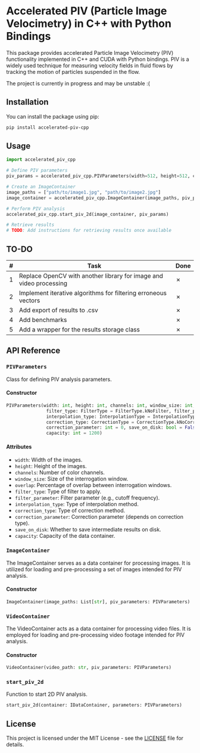 # Accelerated PIV (Particle Image Velocimetry) in C++ with Python Bindings

This package provides accelerated Particle Image Velocimetry (PIV) functionality implemented in C++ and CUDA with Python bindings. 
PIV is a widely used technique for measuring velocity fields in fluid flows by tracking the motion of particles suspended in the flow.

The project is currently in progress and may be unstable :(

## Installation

You can install the package using pip:

```bash
pip install accelerated-piv-cpp
```

## Usage

```python
import accelerated_piv_cpp

# Define PIV parameters
piv_params = accelerated_piv_cpp.PIVParameters(width=512, height=512, channels=3, window_size=32)

# Create an ImageContainer
image_paths = ["path/to/image1.jpg", "path/to/image2.jpg"]
image_container = accelerated_piv_cpp.ImageContainer(image_paths, piv_params)

# Perform PIV analysis
accelerated_piv_cpp.start_piv_2d(image_container, piv_params)

# Retrieve results
# TODO: Add instructions for retrieving results once available
```

## TO-DO

| # | Task                                                                                        | Done |
|---|---------------------------------------------------------------------------------------------|------|
| 1 | Replace OpenCV with another library for image and video processing                          | ✗    |
| 2 | Implement iterative algorithms for filtering erroneous vectors                              | ✗    |
| 3 | Add export of results to .csv                                                               | ✗    |
| 4 | Add benchmarks                                                                              | ✗    |
| 5 | Add a wrapper for the results storage class                                                 | ✗    |


## API Reference

### `PIVParameters`

Class for defining PIV analysis parameters.

#### Constructor

```python
PIVParameters(width: int, height: int, channels: int, window_size: int, overlap: int = 0,
               filter_type: FilterType = FilterType.kNoFilter, filter_parameter: float = 0.0,
               interpolation_type: InterpolationType = InterpolationType.kGaussian,
               correction_type: CorrectionType = CorrectionType.kNoCorrection,
               correction_parameter: int = 0, save_on_disk: bool = False,
               capacity: int = 1200)
```

#### Attributes

- `width`: Width of the images.
- `height`: Height of the images.
- `channels`: Number of color channels.
- `window_size`: Size of the interrogation window.
- `overlap`: Percentage of overlap between interrogation windows.
- `filter_type`: Type of filter to apply.
- `filter_parameter`: Filter parameter (e.g., cutoff frequency).
- `interpolation_type`: Type of interpolation method.
- `correction_type`: Type of correction method.
- `correction_parameter`: Correction parameter (depends on correction type).
- `save_on_disk`: Whether to save intermediate results on disk.
- `capacity`: Capacity of the data container.

### `ImageContainer`

The ImageContainer serves as a data container for processing images. 
It is utilized for loading and pre-processing a set of images intended for PIV analysis. 

#### Constructor

```python
ImageContainer(image_paths: List[str], piv_parameters: PIVParameters)
```

### `VideoContainer`

The VideoContainer acts as a data container for processing video files.
It is employed for loading and pre-processing video footage intended for PIV analysis. 

#### Constructor

```python
VideoContainer(video_path: str, piv_parameters: PIVParameters)
```

### `start_piv_2d`

Function to start 2D PIV analysis.

```python
start_piv_2d(container: IDataContainer, parameters: PIVParameters)
```

## License

This project is licensed under the MIT License - see the [LICENSE](LICENSE) file for details.
